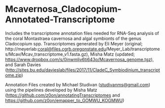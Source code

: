 # Mcavernosa_Cladocopium-Annotated-Transcriptome
Includes the transcriptome annotation files needed for RNA-Seq analysis of the coral Montastraea cavernosa and algal symbionts of the genus Cladocopium spp. Transcriptomes generated by Eli Meyer (original; http://meyerlab:coral@files.cgrb.oregonstate.edu/Meyer_Lab/transcriptomes/Mcav/Mcav_transcriptome_v1.fasta.gz), Misha Matz (updated; https://www.dropbox.com/s/0inwmljv6ti643o/Mcavernosa_genome.tgz), and Sarah Davies (http://sites.bu.edu/davieslab/files/2017/11/CladeC_Symbiodinium_transcriptome.zip)

Annotation Files created by Michael Studivan (studivanms@gmail.com) using the pipelines developed by Misha Matz (https://github.com/z0on/annotatingTranscriptomes and https://github.com/z0on/emapper_to_GOMWU_KOGMWU)
